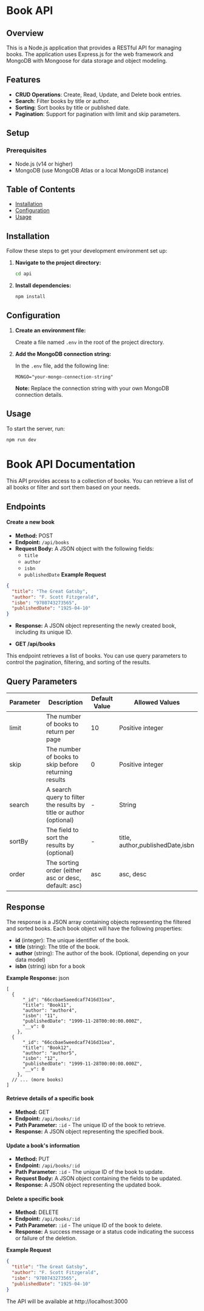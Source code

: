 # Book API

## Overview

This is a Node.js application that provides a RESTful API for managing books. The application uses Express.js for the web framework and MongoDB with Mongoose for data storage and object modeling.

## Features

- **CRUD Operations**: Create, Read, Update, and Delete book entries.
- **Search**: Filter books by title or author.
- **Sorting**: Sort books by title or published date.
- **Pagination**: Support for pagination with limit and skip parameters.

## Setup

### Prerequisites

- Node.js (v14 or higher)
- MongoDB (use MongoDB Atlas or a local MongoDB instance)

## Table of Contents

- [Installation](#installation)
- [Configuration](#configuration)
- [Usage](#usage)



## Installation

Follow these steps to get your development environment set up:

1. **Navigate to the project directory:**

    ```bash
    cd api
    ```

2. **Install dependencies:**

    ```bash
    npm install
    ```

## Configuration

1. **Create an environment file:**

    Create a file named `.env` in the root of the project directory.

2. **Add the MongoDB connection string:**

    In the `.env` file, add the following line:

    ```env
    MONGO="your-mongo-connection-string"
    ```

    **Note:** Replace the connection string with your own MongoDB connection details.

## Usage

To start the server, run:

```bash
npm run dev
```




# Book API Documentation


This API provides access to a collection of books. You can retrieve a list of all books or filter and sort them based on your needs.

## Endpoints



#### **Create a new book**
* **Method:** POST
* **Endpoint:** `/api/books`
* **Request Body:** A JSON object with the following fields:
  * `title`
  * `author`
  * `isbn`
  * `publishedDate`
**Example Request**

```json
{
  "title": "The Great Gatsby",
  "author": "F. Scott Fitzgerald",
  "isbn": "9780743273565",
  "publishedDate": "1925-04-10"
}
```


* **Response:** A JSON object representing the newly created book, including its unique ID.

* **GET /api/books**

This endpoint retrieves a list of books. You can use query parameters to control the pagination, filtering, and sorting of the results.

## Query Parameters

| Parameter  | Description                                            | Default Value | Allowed Values |
|------------|---------------------------------------------------------|---------------|----------------|
| limit       | The number of books to return per page                 | 10            | Positive integer |
| skip        | The number of books to skip before returning results     | 0             | Positive integer |
| search      | A search query to filter the results by title or author (optional) | -             | String         |
| sortBy      | The field to sort the results by (optional)             | -             | title, author,publishedDate,isbn |
| order       | The sorting order (either asc or desc, default: asc)     | asc           | asc, desc      |

## Response

The response is a JSON array containing objects representing the filtered and sorted books. Each book object will have the following properties:

* **id** (integer): The unique identifier of the book.
* **title** (string): The title of the book.
* **author** (string): The author of the book. (Optional, depending on your data model)
* **isbn** (string) isbn for a book


**Example Response:**
json
```
[
  {
      "_id": "66ccbae5aeedcaf7416d31ea",
      "title": "Book11",
      "author": "author4",
      "isbn": "11",
      "publishedDate": "1999-11-28T00:00:00.000Z",
      "__v": 0
    },
  {
      "_id": "66ccbae5weedcaf7416d31ea",
      "title": "Book12",
      "author": "author5",
      "isbn": "12",
      "publishedDate": "1999-11-28T00:00:00.000Z",
      "__v": 0
    },
  // ... (more books)
]
```
#### **Retrieve details of a specific book**
* **Method:** GET
* **Endpoint:** `/api/books/:id`
* **Path Parameter:** `:id` - The unique ID of the book to retrieve.
* **Response:** A JSON object representing the specified book.

#### **Update a book's information**
* **Method:** PUT
* **Endpoint:** `/api/books/:id`
* **Path Parameter:** `:id` - The unique ID of the book to update.
* **Request Body:** A JSON object containing the fields to be updated.
* **Response:** A JSON object representing the updated book.

#### **Delete a specific book**
* **Method:** DELETE
* **Endpoint:** `/api/books/:id`
* **Path Parameter:** `:id` - The unique ID of the book to delete.
* **Response:** A success message or a status code indicating the success or failure of the deletion.

**Example Request**

```json
{
  "title": "The Great Gatsby",
  "author": "F. Scott Fitzgerald",
  "isbn": "9780743273565",
  "publishedDate": "1925-04-10"
}
```




The API will be available at http://localhost:3000
